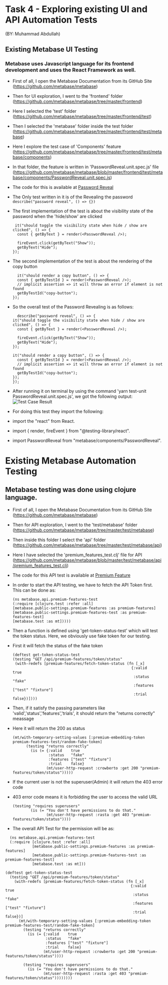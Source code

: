 # Task 4 - Exploring existing UI and API Automation Tests
(BY: Muhammad Abdullah)
## Existing Metabase UI Testing
### Metabase uses Javascript language for its frontend development and uses the React Framework as well. 
- First of all, I open the Metabase Documentation from its GitHub Site (https://github.com/metabase/metabase)
- Then for UI exploration, I went to the 'frontend' folder (https://github.com/metabase/metabase/tree/master/frontend)
- Here I selected the 'test' folder (https://github.com/metabase/metabase/tree/master/frontend/test)
- Then I selected the 'metabase' folder inside the test folder (https://github.com/metabase/metabase/tree/master/frontend/test/metabase)
- Here I explore the test case of 'Components' feature (https://github.com/metabase/metabase/tree/master/frontend/test/metabase/components)
- In that folder, the feature is written in 'PasswordReveal.unit.spec.js' file 
           (https://github.com/metabase/metabase/blob/master/frontend/test/metabase/components/PasswordReveal.unit.spec.js)
- The code for this is available at [Password Reveal](https://github.com/metabase/metabase/blob/master/frontend/test/metabase/components/PasswordReveal.unit.spec.js)
           
           
- The Only test written in it is of the Revealing the password `describe("password reveal", () => {})`
   
   
- The first implementation of the test is about the visibility state of the password when the 'hide/show' are clicked

  ````
   it("should toggle the visibility state when hide / show are clicked", () => {
    const { getByText } = render(<PasswordReveal />);

    fireEvent.click(getByText("Show"));
    getByText("Hide");
  });
  ````
  
  
- The second implementation of the test is about the rendering of the copy button

  ````
    it("should render a copy button", () => {
    const { getByTestId } = render(<PasswordReveal />);
    // implicit assertion => it will throw an error if element is not found
    getByTestId("copy-button");
  });
  ````
  
  
- So the overall test of the Password Revealing is as follows:

  ```
    describe("password reveal", () => {
  it("should toggle the visibility state when hide / show are clicked", () => {
    const { getByText } = render(<PasswordReveal />);

    fireEvent.click(getByText("Show"));
    getByText("Hide");
  });

  it("should render a copy button", () => {
    const { getByTestId } = render(<PasswordReveal />);
    // implicit assertion => it will throw an error if element is not found
    getByTestId("copy-button");
  });
  });

   ```
- After running it on terminal by using the command 'yarn test-unit PasswordReveal.unit.spec.js', we got the following output:
     ![Test Case Result](https://i.imgur.com/okviWEH.jpg)
 
- For doing this test they import the following:
- import the "react" from React.
- import { render, fireEvent } from "@testing-library/react".
- import PasswordReveal from "metabase/components/PasswordReveal".
    
# Existing Metabase Automation Testing
## Metabase testing was done using clojure language. 
- First of all, I open the Metabase Documentation from its GitHub Site (https://github.com/metabase/metabase)
- Then for API exploration, I went to the 'test/metabase' folder (https://github.com/metabase/metabase/tree/master/test/metabase)
- Then inside this folder I select the 'api' folder (https://github.com/metabase/metabase/tree/master/test/metabase/api)
- Here I have selected the 'premium_features_test.clj' file for API (https://github.com/metabase/metabase/blob/master/test/metabase/api/premium_features_test.clj)
- The code for this API test is available at [Premium Feature](https://github.com/metabase/metabase/blob/master/test/metabase/api/premium_features_test.clj)
- In order to start the API testing, we have to fetch the API Token first. This can be done as:

    ````
    (ns metabase.api.premium-features-test
    (:require [clojure.test :refer :all]
    [metabase.public-settings.premium-features :as premium-features]
    [metabase.public-settings.premium-features-test :as premium-features-test]
    [metabase.test :as mt]))))
    ````
- Then a function is defined using 'get-token-status-test' which will test the token status. Here, we obviously use fake token for our testing.
- First it will fetch the status of the fake token
   
   ````
   (deftest get-token-status-test
  (testing "GET /api/premium-features/token/status"
    (with-redefs [premium-features/fetch-token-status (fn [_x]
                                                        {:valid    true
                                                         :status   "fake"
                                                         :features ["test" "fixture"]
                                                         :trial    false})])))
   ````
   
- Then, if it satisfy the passing parameters like 'valid','status','features','trials', it should return the "returns correctly" meassage
- Here it will return the 200 as status

  ````
  (mt/with-temporary-setting-values [:premium-embedding-token premium-features-test/random-fake-token]
        (testing "returns correctly"
          (is (= {:valid    true
                  :status   "fake"
                  :features ["test" "fixture"]
                  :trial    false}
                 (mt/user-http-request :crowberto :get 200 "premium-features/token/status")))))
  ````
- If the current user is not the superuser(Admin) it will return the 403 error code
- 403 error code means it is forbidding the user to access the valid URL

  ````
  (testing "requires superusers"
          (is (= "You don't have permissions to do that."
                 (mt/user-http-request :rasta :get 403 "premium-features/token/status"))))
  ````
  
- The overall API Test for the permission will be as:

```
  (ns metabase.api.premium-features-test
  (:require [clojure.test :refer :all]
            [metabase.public-settings.premium-features :as premium-features]
            [metabase.public-settings.premium-features-test :as premium-features-test]
            [metabase.test :as mt]))

(deftest get-token-status-test
  (testing "GET /api/premium-features/token/status"
    (with-redefs [premium-features/fetch-token-status (fn [_x]
                                                        {:valid    true
                                                         :status   "fake"
                                                         :features ["test" "fixture"]
                                                         :trial    false})]
      (mt/with-temporary-setting-values [:premium-embedding-token premium-features-test/random-fake-token]
        (testing "returns correctly"
          (is (= {:valid    true
                  :status   "fake"
                  :features ["test" "fixture"]
                  :trial    false}
                 (mt/user-http-request :crowberto :get 200 "premium-features/token/status"))))

        (testing "requires superusers"
          (is (= "You don't have permissions to do that."
                 (mt/user-http-request :rasta :get 403 "premium-features/token/status"))))))))
 ```
                 
